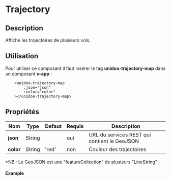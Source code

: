 # Trajectory

## Description

Affiche les trajectoires de plusieurs vols.

## Utilisation

Pour utiliser ce composant il faut insérer le tag **unidoo-trajectory-map** dans un composant **v-app** :

```
    <unidoo-trajectory-map
        :json="json"
        :color="color"
    ></unidoo-trajectory-map>
```

## Propriétés

| Nom          | Type           | Defaut  | Requis   | Description  |
| ------------- |----------------| --------- | ---------|--------------|
| **json**          | String |  | oui | URL du services REST qui contient le GeoJSON |
| **color**          | String | 'red' | non | Couleur des trajectoires |


*NB : Le GeoJSON est une "featureCollection" de plusieurs "LineString"

#### Example

<demo-trajectory-map/>
